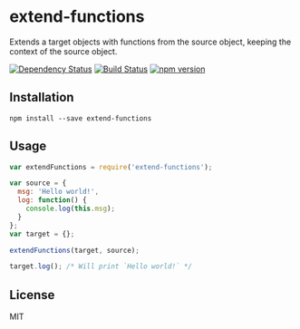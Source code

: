 # extend-functions

Extends a target objects with functions from the source object, keeping the context of the source object.

[![Dependency Status](https://david-dm.org/zkochan/extend-functions/status.svg?style=flat)](https://david-dm.org/zkochan/extend-functions)
[![Build Status](https://travis-ci.org/zkochan/extend-functions.svg?branch=master)](https://travis-ci.org/zkochan/extend-functions)
[![npm version](https://badge.fury.io/js/extend-functions.svg)](http://badge.fury.io/js/extend-functions)


## Installation

```
npm install --save extend-functions
```


## Usage

```js
var extendFunctions = require('extend-functions');

var source = {
  msg: 'Hello world!',
  log: function() {
    console.log(this.msg);
  }
};
var target = {};

extendFunctions(target, source);

target.log(); /* Will print `Hello world!` */
```


## License

MIT
